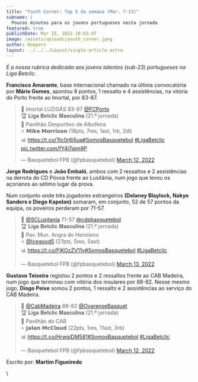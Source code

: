 ```yaml
---
title: "Youth Corner: Top 5 da semana (Mar. 7-13)"
subname: |
  Poucos minutos para os jovens portugueses nesta jornada
featured: true
publishDate: Mar 15, 2022-10:03:47
image: /assets/uploads/youth_corner.jpeg
author: Hoopers
layout: ../../../Layout/single-article.astro
---
```

*É a nossa rubrica dedicada aos jovens talentos (sub-23) portugueses na Liga Betclic.*

**Francisco Amarante**, base internacional chamado na última convocatória por **Mário Gomes**, apontou 8 pontos, 1 ressalto e 4 assistências, na vitória do Porto frente ao Imortal, por 83-87.

<blockquote class="twitter-tweet"><p lang="pt" dir="ltr">🏀 Imortal LUZiGÁS 83-87 <a href="https://twitter.com/FCPorto?ref_src=twsrc%5Etfw">@FCPorto</a> <br>🏆 𝐋𝐢𝐠𝐚 𝐁𝐞𝐭𝐜𝐥𝐢𝐜 𝐌𝐚𝐬𝐜𝐮𝐥𝐢𝐧𝐚 (21.ª jornada)<br>📍 Pavilhão Desportivo de Albufeira<br>⭐ 𝗠𝗶𝗸𝗲 𝗠𝗼𝗿𝗿𝗶𝘀𝗼𝗻 (18pts, 7res, 1ast, 1rb, 2dl)<br>📊 <a href="https://t.co/Ttc0r6j5ua">https://t.co/Ttc0r6j5ua</a><a href="https://twitter.com/hashtag/SomosBasquetebol?src=hash&amp;ref_src=twsrc%5Etfw">#SomosBasquetebol</a> <a href="https://twitter.com/hashtag/LigaBetclic?src=hash&amp;ref_src=twsrc%5Etfw">#LigaBetclic</a> <a href="https://t.co/fY4i7qim9P">pic.twitter.com/fY4i7qim9P</a></p>&mdash; Basquetebol FPB (@fpbasquetebol) <a href="https://twitter.com/fpbasquetebol/status/1502730976048390154?ref_src=twsrc%5Etfw">March 12, 2022</a></blockquote>

**Jorge Rodrigues** e **João Embaló**, ambos com 2 ressaltos e 2 assistências na derrota do CD Póvoa frente ao Lusitânia, num jogo que levou os açorianos ao sétimo lugar da prova.

Num conjunto onde três jogadores estrangeiros **(Delaney Blaylock, Nakye Sanders e Diego Kapelan)** somaram, em conjunto, 52 de 57 pontos da equipa, os poveiros perderam por 71-57.

<blockquote class="twitter-tweet"><p lang="pt" dir="ltr">🏀 <a href="https://twitter.com/SCLusitania?ref_src=twsrc%5Etfw">@SCLusitania</a> 71-57 <a href="https://twitter.com/cdpbasquetebol?ref_src=twsrc%5Etfw">@cdpbasquetebol</a> <br>🏆 𝐋𝐢𝐠𝐚 𝐁𝐞𝐭𝐜𝐥𝐢𝐜 𝐌𝐚𝐬𝐜𝐮𝐥𝐢𝐧𝐚 (21.ª jornada)<br>📍 Pav. Mun. Angra do Heroísmo <br>⭐ <a href="https://twitter.com/Icegood5?ref_src=twsrc%5Etfw">@Icegood5</a> (27pts, 5res, 5ast)<br>📊 <a href="https://t.co/FlKOzZV11y">https://t.co/FlKOzZV11y</a><a href="https://twitter.com/hashtag/SomosBasquetebol?src=hash&amp;ref_src=twsrc%5Etfw">#SomosBasquetebol</a> <a href="https://twitter.com/hashtag/LigaBetclic?src=hash&amp;ref_src=twsrc%5Etfw">#LigaBetclic</a></p>&mdash; Basquetebol FPB (@fpbasquetebol) <a href="https://twitter.com/fpbasquetebol/status/1503096401747746819?ref_src=twsrc%5Etfw">March 13, 2022</a></blockquote> 

**Gustavo Teixeira** registou 2 pontos e 2 ressaltos frente ao CAB Madeira, num jogo que terminou com vitória dos insulares por 88-82. Nesse mesmo jogo, **Diogo Peixe** somou 2 pontos, 1 ressalto e 2 assistências ao serviço do CAB Madeira. 

<blockquote class="twitter-tweet"><p lang="ca" dir="ltr">🏀 <a href="https://twitter.com/CabMadeira?ref_src=twsrc%5Etfw">@CabMadeira</a> 88-82 <a href="https://twitter.com/OvarenseBasquet?ref_src=twsrc%5Etfw">@OvarenseBasquet</a> <br>🏆 𝐋𝐢𝐠𝐚 𝐁𝐞𝐭𝐜𝐥𝐢𝐜 𝐌𝐚𝐬𝐜𝐮𝐥𝐢𝐧𝐚 (21.ª jornada)<br>📍 Pavilhão do CAB<br>⭐ 𝗝𝗮𝗹𝗮𝗻 𝗠𝗰𝗖𝗹𝗼𝘂𝗱 (22pts, 1res, 11ast, 3rb)<br>📊 <a href="https://t.co/HrwgiDM581">https://t.co/HrwgiDM581</a><a href="https://twitter.com/hashtag/SomosBasquetebol?src=hash&amp;ref_src=twsrc%5Etfw">#SomosBasquetebol</a> <a href="https://twitter.com/hashtag/LigaBetclic?src=hash&amp;ref_src=twsrc%5Etfw">#LigaBetclic</a></p>&mdash; Basquetebol FPB (@fpbasquetebol) <a href="https://twitter.com/fpbasquetebol/status/1502690446488879107?ref_src=twsrc%5Etfw">March 12, 2022</a></blockquote>

Escrito por: **Martim Figueiredo**

\
 <script async src="https://platform.twitter.com/widgets.js" charset="utf-8"></script>